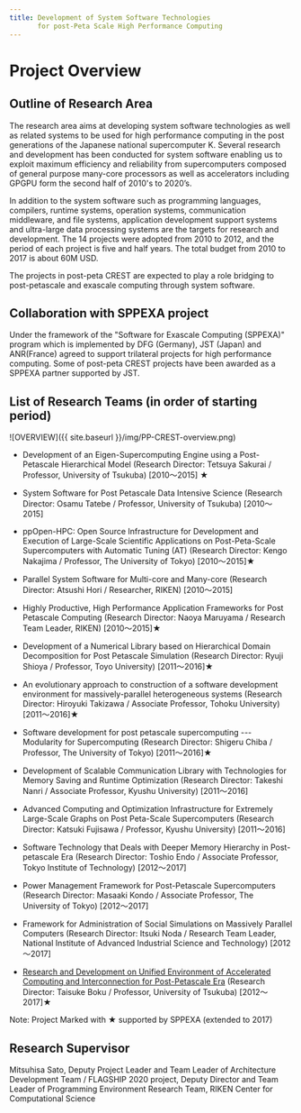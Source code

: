```yaml
---
title: Development of System Software Technologies  
       for post-Peta Scale High Performance Computing
---
```


# Project Overview

## Outline of Research Area

The research area aims at developing system software technologies as well as related systems to be used for high performance computing in the post generations of the Japanese national supercomputer K. Several research and development has been conducted for system software enabling us to exploit maximum efficiency and reliability from supercomputers composed of general purpose many-core processors as well as accelerators including GPGPU form the second half of 2010's to 2020’s.

In addition to the system software such as programming languages, compilers, runtime systems, operation systems, communication middleware, and file systems, application development support systems and ultra-large data processing systems are the targets for research and development. The 14 projects were adopted from 2010 to 2012, and the period of each project is five and half years. The total budget from 2010 to 2017 is about 60M USD.

The projects in post-peta CREST are expected to play a role bridging to post-petascale and exascale computing through system software.

## Collaboration with SPPEXA project

Under the framework of the "Software for Exascale Computing (SPPEXA)" program which is implemented by DFG (Germany), JST (Japan) and ANR(France) agreed to support trilateral projects for high performance computing. Some of post-peta CREST projects have been awarded as a SPPEXA partner supported by JST. 

## List of Research Teams (in order of starting period)

![OVERVIEW]({{ site.baseurl }}/img/PP-CREST-overview.png)

* Development of an Eigen-Supercomputing Engine using a Post-Petascale Hierarchical Model (Research Director:  Tetsuya Sakurai / Professor, University of Tsukuba) [2010～2015] ★
* System Software for Post Petascale Data Intensive Science (Research Director: Osamu Tatebe / Professor, University of Tsukuba) [2010～2015]
* ppOpen-HPC: Open Source Infrastructure for Development and Execution of Large-Scale Scientific Applications on Post-Peta-Scale Supercomputers with Automatic Tuning (AT) (Research Director:  Kengo Nakajima / Professor, The University of Tokyo) [2010～2015]★
* Parallel System Software for Multi-core and Many-core (Research Director: Atsushi Hori / Researcher, RIKEN) [2010～2015]
* Highly Productive, High Performance Application Frameworks for Post Petascale Computing (Research Director: Naoya Maruyama / Research Team Leader, RIKEN) [2010～2015]★
* Development of a Numerical Library based on Hierarchical Domain Decomposition for Post Petascale Simulation (Research Director: Ryuji Shioya / Professor, Toyo University) [2011～2016]★
* An evolutionary approach to construction of a software development environment for massively-parallel heterogeneous systems (Research Director: Hiroyuki Takizawa / Associate Professor, Tohoku University) [2011～2016]★
* Software development for post petascale supercomputing --- Modularity for Supercomputing (Research Director: Shigeru Chiba / Professor, The University of Tokyo) [2011～2016]★
* Development of Scalable Communication Library with Technologies for Memory Saving and Runtime Optimization (Research Director: Takeshi Nanri / Associate Professor, Kyushu University) [2011～2016]

* Advanced Computing and Optimization Infrastructure for Extremely Large-Scale Graphs on Post Peta-Scale Supercomputers (Research Director: Katsuki Fujisawa / Professor, Kyushu University) [2011～2016]
* Software Technology that Deals with Deeper Memory Hierarchy in Post-petascale Era (Research Director: Toshio Endo / Associate Professor, Tokyo Institute of Technology) [2012～2017]
* Power Management Framework for Post-Petascale Supercomputers (Research Director: Masaaki Kondo / Associate Professor, The University of Tokyo) [2012～2017]
* Framework for Administration of Social Simulations on Massively Parallel Computers (Research Director: Itsuki Noda / Research Team Leader, National Institute of Advanced Industrial Science and Technology) [2012～2017]
* [Research and Development on Unified Environment of Accelerated Computing and Interconnection for Post-Petascale Era](https://post-peta-crest.github.io/boku/) (Research Director: Taisuke Boku / Professor, University of Tsukuba) [2012～2017]★

Note: Project Marked with ★ supported by SPPEXA (extended to 2017)

## Research Supervisor

Mitsuhisa Sato, Deputy Project Leader and Team Leader of Architecture Development Team / FLAGSHIP 2020 project, Deputy Director and Team Leader of Programming Environment Research Team,
RIKEN Center for Computational Science

